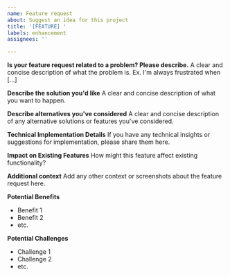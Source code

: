 ```yaml
---
name: Feature request
about: Suggest an idea for this project
title: '[FEATURE] '
labels: enhancement
assignees: ''

---
```


**Is your feature request related to a problem? Please describe.**
A clear and concise description of what the problem is. Ex. I'm always frustrated when [...]

**Describe the solution you'd like**
A clear and concise description of what you want to happen.

**Describe alternatives you've considered**
A clear and concise description of any alternative solutions or features you've considered.

**Technical Implementation Details**
If you have any technical insights or suggestions for implementation, please share them here.

**Impact on Existing Features**
How might this feature affect existing functionality?

**Additional context**
Add any other context or screenshots about the feature request here.

**Potential Benefits**
- Benefit 1
- Benefit 2
- etc.

**Potential Challenges**
- Challenge 1
- Challenge 2
- etc.
